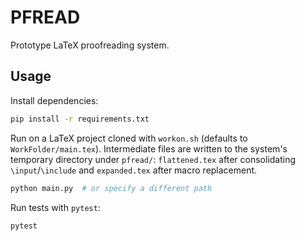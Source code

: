 # PFREAD

Prototype LaTeX proofreading system.

## Usage

Install dependencies:

```bash
pip install -r requirements.txt
```

Run on a LaTeX project cloned with `workon.sh` (defaults to `WorkFolder/main.tex`).
Intermediate files are written to the system's temporary directory under `pfread/`:
`flattened.tex` after consolidating `\input`/`\include` and `expanded.tex` after
macro replacement.

```bash
python main.py  # or specify a different path
```

Run tests with `pytest`:

```bash
pytest
```
